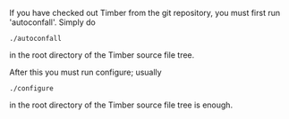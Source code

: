 If you have checked out Timber from the git repository, you must
first run 'autoconfall'. Simply do 

    ./autoconfall

in the root directory of the Timber source file tree.

After this you must run configure; usually

    ./configure


in the root directory of the Timber source file tree is enough.
